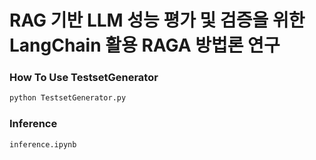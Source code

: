 # RAG 기반 LLM 성능 평가 및 검증을 위한 LangChain 활용 RAGA 방법론 연구

### How To Use TestsetGenerator 
```python
python TestsetGenerator.py
```

### Inference
```python
inference.ipynb
```
